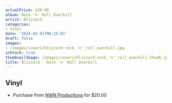 ```yaml
---
actualPrice: $20.00
album: Rock 'n' Roll Overkill
artist: Blizzard
categories:
- Vinyl
date: '2024-03-01T06:15:01'
draft: false
images:
- /images/covers/blizzard-rock_'n'_roll_overkill.jpg
inStock: true
thumbnailImage: /images/covers/blizzard-rock_'n'_roll_overkill-thumb.jpg
title: Blizzard - Rock 'n' Roll Overkill
---
```


## Vinyl
* Purchase from [NWN Productions](http://shop.nwnprod.com/index.php?route=product/product&path=75&product_id=47910&sort=pd.name&order=ASC) for $20.00
